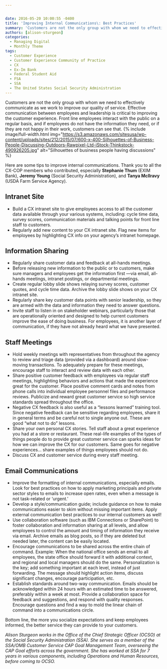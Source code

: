 ```yaml
---


date: 2016-05-20 10:00:55 -0400
title: 'Improving Internal Communications\: Best Practices'
summary: 'Customers are not the only group with whom we need to effectively communicate as we work to improve our quality of service. Effective communication between employees and leadership is critical to improving the customer experience. Front line employees interact with the public on a regular basis, and if employees do not have the information they'
authors: [alison-sturgeon]
categories:
  - Managing Digital
  - Monthly Theme
tags:
  - Customer Experience
  - Customer Experience Community of Practice
  - CX
  - Ex-Im Bank
  - Federal Student Aid
  - FSA
  - SSA
  - The United States Social Security Administration
---
```


Customers are not the only group with whom we need to effectively communicate as we work to improve our quality of service. Effective communication between employees and leadership is critical to improving the customer experience. Front line employees interact with the public on a regular basis, and if employees do not have the information they need, or if they are not happy in their work, customers can see that. 
{% include image/full-width.html img="https://s3.amazonaws.com/sitesusa/wp-content/uploads/sites/212/2015/07/600-x-400-Silhouettes-of-Business-People-Discussing-Outdoors-Rawpixel-Ltd-iStock-Thinkstock-490926205.jpg" alt="Silhouettes of business people having discussions" %} 

Here are some tips to improve internal communications. Thank you to all the CX-COP members who contributed, especially **Stephanie Thum** (EXIM Bank), **Jeremy Young** (Social Security Administration), and **Tanya McIlravy** (USDA Farm Service Agency).

## Intranet Site

  * Build a CX intranet site to give employees access to all the customer data available through your various systems, including: cycle time data, survey scores, communication materials and talking points for front line staff to customers.
  * Regularly add new content to your CX intranet site. Flag new items for employees by highlighting CX info on your agency’s intranet homepage.

## Information Sharing

  * Regularly share customer data and feedback at all-hands meetings.
  * Before releasing new information to the public or to customers, make sure managers and employees get the information first —via email, all-hands meetings, intranet postings, or departmental meetings.
  * Create regular lobby slide shows relaying survey scores, customer quotes, and cycle time data. Archive the lobby slide shows on your CX intranet site.
  * Regularly share key customer data points with senior leadership, so they are armed with the data and information they need to answer questions.
  * Invite staff to listen in on stakeholder webinars, particularly those that are operationally oriented and designed to help current customers improve the ease of doing business. For employees, it is another layer of communication, if they have not already heard what we have presented.

## Staff Meetings

  * Hold weekly meetings with representatives from throughout the agency to review and triage data (provided via a dashboard) around slow-moving transactions. To adequately prepare for these meetings, encourage staff to interact and review data with each other.
  * Share positive customer feedback with employees via regular staff meetings, highlighting behaviors and actions that made the experience great for the customer. Place positive comment cards and notes from phone calls into individual employee personnel files and performance reviews. Publicize and reward great customer service so high service standards spread throughout the office.
  * Negative CX feedback is also useful as a “lessons learned” training tool. Since negative feedback can be sensitive regarding employees, share it in general terms and be careful not to single anyone out. These are good “what not to do” lessons.
  * Share your own personal CX stories. Tell staff about a great experience you had at a store or restaurant. These real-life examples of the types of things people do to provide great customer service can sparks ideas for how we can improve the CX for our customers. Same goes for negative experiences… share examples of things employees should not do.
  * Discuss CX and customer service during every staff meeting.

## Email Communications

  * Improve the formatting of internal communications, especially emails. Look for best practices on how to apply marketing principals and private sector styles to emails to increase open rates, even when a message is not task-related or ‘urgent.’
  * Develop a style/communication guide; include guidance on how to make communications easier to skim without missing important items. Apply external communication best practices to our internal customers as well!
  * Use collaboration software (such as IBM Connections or SharePoint) to foster collaboration and information sharing at all levels, and allow employees to control the amount and timing of information they receive via email. Archive emails as blog posts, so if they are deleted but needed later, the content can be easily located.
  * Encourage communications to be shared across the entire chain of command. Example: When the national office sends an email to all employees, the state office should forward it with additional context, and regional and local managers should do the same. Personalization is the key; add something important at each level, instead of just forwarding. The message should highlight action items, discuss significant changes, encourage participation, etc.
  * Establish standards around two-way communication. Emails should be acknowledged within 24 hours with an estimated time to be answered, preferably within a week at most. Provide a collaboration space for feedback and suggestions, and respond with quality responses. Encourage questions and find a way to mold the linear chain of command into a communications circle.

Bottom line, the more you socialize expectations and keep employees informed, the better service they can provide to your customers.

_Alison Sturgeon works in the Office of the Chief Strategic Officer (OCSO) at the Social Security Administration (SSA). She serves as a member of the SSA/OMB Customer Service CAP Goal Management Team, overseeing the CAP Goal efforts across the government. She has worked at SSA for 7 years in various components, including Operations and Human Resources, before coming to OCSO._